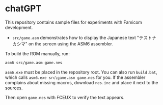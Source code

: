 # chatGPT

This repository contains sample files for experiments with Famicom development.

- `src/game.asm` demonstrates how to display the Japanese text "テストナカシマ" on the screen using the ASM6 assembler.

To build the ROM manually, run:

```bash
asm6 src/game.asm game.nes
```

`asm6.exe` must be placed in the repository root. You can also run `build.bat`, which calls `asm6.exe src\game.asm game.nes` for you. If the assembler complains about missing macros, download `nes.inc` and place it next to the sources.

Then open `game.nes` with FCEUX to verify the text appears.
